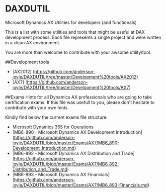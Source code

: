 # DAXDUTIL
Microsoft Dynamics AX Utilities for developers (and functionals)

This is a list with some utilities and tools that might be useful at DAX development process. Each file represents a single project and were written in a clean AX environment.
 
You are more than welcome to contribute with your awsome utility/tool.

##Development tools
* [AX2012] (https://github.com/anderson-joyle/DAXDUTIL/tree/master/Development%20tools/AX2012)
* [AX7] (https://github.com/anderson-joyle/DAXDUTIL/tree/master/Development%20tools/AX7)

##Exams
Hints for all Dynamics AX professionals who are going to take certification exams. If this file was usefull to you, please don't hesitate to contribute with your own hints.

Kindly find below the current exams file structure:
* Microsoft Dynamics 365 for Operations
 * [MB6-890 - Microsoft Dynamics AX Development Introduction] (https://github.com/anderson-joyle/DAXDUTIL/blob/master/Exams/AX7/MB6_890-Development_Introduction.md)
 * [MB6-892 - Microsoft Dynamics AX Distribution and Trade] (https://github.com/anderson-joyle/DAXDUTIL/blob/master/Exams/AX7/MB6_892-Distribution_and_Trade.md)
 * [MB6-893 - Microsoft Dynamics AX Financials] (https://github.com/anderson-joyle/DAXDUTIL/blob/master/Exams/AX7/MB6_893-Financials.md)
